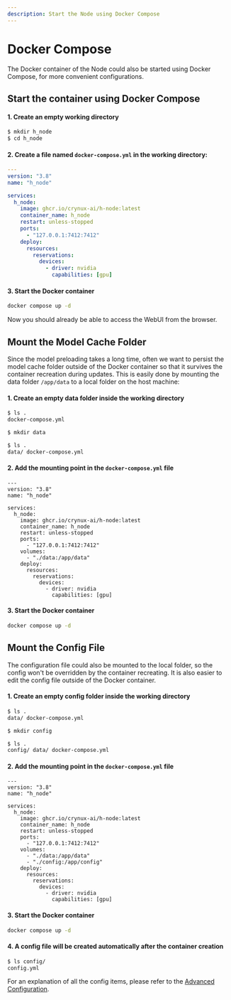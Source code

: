 ```yaml
---
description: Start the Node using Docker Compose
---
```


# Docker Compose

The Docker container of the Node could also be started using Docker Compose, for more convenient configurations.

## Start the container using Docker Compose

#### 1. Create an empty working directory

```sh
$ mkdir h_node
$ cd h_node
```

#### 2. Create a file named `docker-compose.yml` in the working directory:

```yaml
---
version: "3.8"
name: "h_node"

services:
  h_node:
    image: ghcr.io/crynux-ai/h-node:latest
    container_name: h_node
    restart: unless-stopped
    ports:
      - "127.0.0.1:7412:7412"
    deploy:
      resources:
        reservations:
          devices:
            - driver: nvidia
              capabilities: [gpu]

```

#### 3. Start the Docker container

```sh
docker compose up -d
```

Now you should already be able to access the WebUI from the browser.

## Mount the Model Cache Folder

Since the model preloading takes a long time, often we want to persist the model cache folder outside of the Docker container so that it survives the container recreation during updates. This is easily done by mounting the data folder `/app/data` to a local folder on the host machine:

#### 1. Create an empty data folder inside the working directory

```sh
$ ls .
docker-compose.yml

$ mkdir data

$ ls .
data/ docker-compose.yml
```

#### 2. Add the mounting point in the `docker-compose.yml` file

```
---
version: "3.8"
name: "h_node"

services:
  h_node:
    image: ghcr.io/crynux-ai/h-node:latest
    container_name: h_node
    restart: unless-stopped
    ports:
      - "127.0.0.1:7412:7412"
    volumes:
      - "./data:/app/data"
    deploy:
      resources:
        reservations:
          devices:
            - driver: nvidia
              capabilities: [gpu]
```

#### 3. Start the Docker container

```sh
docker compose up -d
```

## Mount the Config File

The configuration file could also be mounted to the local folder, so the config won't be overridden by the container recreating. It is also easier to edit the config file outside of the Docker container.

#### 1. Create an empty config folder inside the working directory

```sh
$ ls .
data/ docker-compose.yml

$ mkdir config

$ ls .
config/ data/ docker-compose.yml
```

#### 2. Add the mounting point in the `docker-compose.yml` file

```
---
version: "3.8"
name: "h_node"

services:
  h_node:
    image: ghcr.io/crynux-ai/h-node:latest
    container_name: h_node
    restart: unless-stopped
    ports:
      - "127.0.0.1:7412:7412"
    volumes:
      - "./data:/app/data"
      - "./config:/app/config"
    deploy:
      resources:
        reservations:
          devices:
            - driver: nvidia
              capabilities: [gpu]
```

#### 3. Start the Docker container

```sh
docker compose up -d
```

#### 4. A config file will be created automatically after the container creation

```sh
$ ls config/
config.yml
```

For an explanation of all the config items, please refer to the [Advanced Configuration](advanced-configuration.md).
